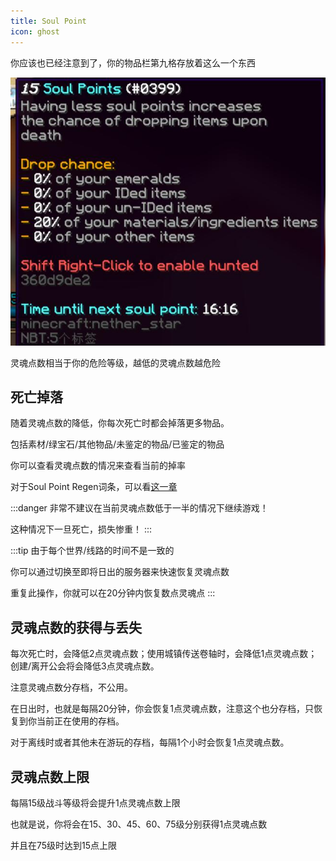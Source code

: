 ```yaml
---
title: Soul Point
icon: ghost
---
```


你应该也已经注意到了，你的物品栏第九格存放着这么一个东西

![](/assets/img/soulpoint1.jpg)

灵魂点数相当于你的危险等级，越低的灵魂点数越危险

## 死亡掉落
随着灵魂点数的降低，你每次死亡时都会掉落更多物品。

包括素材/绿宝石/其他物品/未鉴定的物品/已鉴定的物品

你可以查看灵魂点数的情况来查看当前的掉率

对于Soul Point Regen词条，可以看[这一章](/guide/identification.html#soul-point-regen)

:::danger
非常不建议在当前灵魂点数低于一半的情况下继续游戏！

这种情况下一旦死亡，损失惨重！
:::

:::tip
由于每个世界/线路的时间不是一致的

你可以通过切换至即将日出的服务器来快速恢复灵魂点数

重复此操作，你就可以在20分钟内恢复数点灵魂点
:::

## 灵魂点数的获得与丢失
每次死亡时，会降低2点灵魂点数；使用城镇传送卷轴时，会降低1点灵魂点数；创建/离开公会将会降低3点灵魂点数。

注意灵魂点数分存档，不公用。

在日出时，也就是每隔20分钟，你会恢复1点灵魂点数，注意这个也分存档，只恢复到你当前正在使用的存档。

对于离线时或者其他未在游玩的存档，每隔1个小时会恢复1点灵魂点数。

## 灵魂点数上限
每隔15级战斗等级将会提升1点灵魂点数上限

也就是说，你将会在15、30、45、60、75级分别获得1点灵魂点数

并且在75级时达到15点上限

